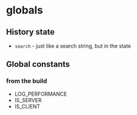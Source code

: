 # globals

## History state

* `search` - just like a search string, but in the state

## Global constants

### from the build

- LOG_PERFORMANCE
- IS_SERVER
- IS_CLIENT
